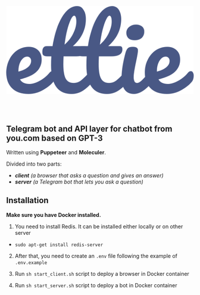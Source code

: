 </br>
</br>

<p align="center"><img src="./logo.svg"/></p>
</br>
</br>

## Telegram bot and API layer for chatbot from you.com based on **GPT-3**
Written using **Puppeteer** and **Moleculer**.

Divided into two parts:
- ***client** (a browser that asks a question and gives an answer)*
- ***server** (a Telegram bot that lets you ask a question)*

## Installation
**Make sure you have Docker installed.**

1. You need to install Redis. It can be installed either locally or on other server

- `sudo apt-get install redis-server`

2. After that, you need to create an `.env` file following the example of `.env.example`

3. Run `sh start_client.sh` script to deploy a browser in Docker container

3. Run `sh start_server.sh` script to deploy a bot in Docker container

